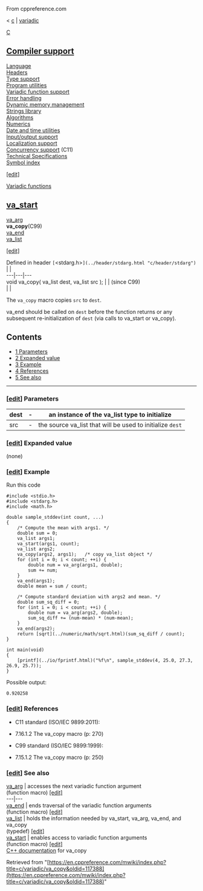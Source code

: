 From cppreference.com

< [c](../../c.html "c")‎ | [variadic](../variadic.html "c/variadic")

[ C](../../c.html "c")

[Compiler support](../compiler_support.html "c/compiler support")  
---  
[Language](../language.html "c/language")  
[Headers](../header.html "c/header")  
[Type support](../types.html "c/types")  
[Program utilities](../program.html "c/program")  
[Variadic function support](../variadic.html "c/variadic")  
[Error handling](../error.html "c/error")  
[Dynamic memory management](../memory.html "c/memory")  
[Strings library](../string.html "c/string")  
[Algorithms](../algorithm.html "c/algorithm")  
[Numerics](../numeric.html "c/numeric")  
[Date and time utilities](../chrono.html "c/chrono")  
[Input/output support](../io.html "c/io")  
[Localization support](../locale.html "c/locale")  
[Concurrency support](../thread.html "c/thread") (C11)  
[Technical Specifications](../experimental.html "c/experimental")  
[Symbol index](../index.html "c/symbol index")  
  
[[edit]](https://en.cppreference.com/mwiki/index.php?title=Template:c/navbar_content&action=edit)

[ Variadic functions](../variadic.html "c/variadic")

[va_start](va_start.html "c/variadic/va start")  
---  
[va_arg](va_arg.html "c/variadic/va arg")  
**va_copy**(C99)  
[va_end](va_end.html "c/variadic/va end")  
[va_list](va_list.html "c/variadic/va list")  
  
[[edit]](https://en.cppreference.com/mwiki/index.php?title=Template:c/variadic/navbar_content&action=edit)

Defined in header `[`<stdarg.h>`](../header/stdarg.html "c/header/stdarg")` |  |   
---|---|---  
void va_copy( va_list dest, va_list src ); |  |  (since C99)  
| |   
  
The `va_copy` macro copies `src` to `dest`. 

va_end should be called on `dest` before the function returns or any subsequent re-initialization of `dest` (via calls to va_start or va_copy). 

## Contents

  * [1 Parameters](va_copy.html#Parameters)
  * [2 Expanded value](va_copy.html#Expanded_value)
  * [3 Example](va_copy.html#Example)
  * [4 References](va_copy.html#References)
  * [5 See also](va_copy.html#See_also)

  
---  
  
### [[edit](https://en.cppreference.com/mwiki/index.php?title=c/variadic/va_copy&action=edit&section=1 "Edit section: Parameters")] Parameters

dest  |  \-  |  an instance of the va_list type to initialize   
---|---|---  
src  |  \-  |  the source va_list that will be used to initialize `dest`  
  
### [[edit](https://en.cppreference.com/mwiki/index.php?title=c/variadic/va_copy&action=edit&section=2 "Edit section: Expanded value")] Expanded value

(none) 

### [[edit](https://en.cppreference.com/mwiki/index.php?title=c/variadic/va_copy&action=edit&section=3 "Edit section: Example")] Example

Run this code
    
    
    #include <stdio.h>
    #include <stdarg.h>
    #include <math.h>
     
    double sample_stddev(int count, ...) 
    {
        /* Compute the mean with args1. */
        double sum = 0;
        va_list args1;
        va_start(args1, count);
        va_list args2;
        va_copy(args2, args1);   /* copy va_list object */
        for (int i = 0; i < count; ++i) {
            double num = va_arg(args1, double);
            sum += num;
        }
        va_end(args1);
        double mean = sum / count;
     
        /* Compute standard deviation with args2 and mean. */
        double sum_sq_diff = 0;
        for (int i = 0; i < count; ++i) {
            double num = va_arg(args2, double);
            sum_sq_diff += (num-mean) * (num-mean);
        }
        va_end(args2);
        return [sqrt](../numeric/math/sqrt.html)(sum_sq_diff / count);
    }
     
    int main(void) 
    {
        [printf](../io/fprintf.html)("%f\n", sample_stddev(4, 25.0, 27.3, 26.9, 25.7));
    }

Possible output: 
    
    
    0.920258

### [[edit](https://en.cppreference.com/mwiki/index.php?title=c/variadic/va_copy&action=edit&section=4 "Edit section: References")] References

  * C11 standard (ISO/IEC 9899:2011): 



    

  * 7.16.1.2 The va_copy macro (p: 270) 



  * C99 standard (ISO/IEC 9899:1999): 



    

  * 7.15.1.2 The va_copy macro (p: 250) 



### [[edit](https://en.cppreference.com/mwiki/index.php?title=c/variadic/va_copy&action=edit&section=5 "Edit section: See also")] See also

[ va_arg](va_arg.html "c/variadic/va arg") |  accesses the next variadic function argument   
(function macro) [[edit]](https://en.cppreference.com/mwiki/index.php?title=Template:c/variadic/dsc_va_arg&action=edit)  
---|---  
[ va_end](va_end.html "c/variadic/va end") |  ends traversal of the variadic function arguments   
(function macro) [[edit]](https://en.cppreference.com/mwiki/index.php?title=Template:c/variadic/dsc_va_end&action=edit)  
[ va_list](va_list.html "c/variadic/va list") |  holds the information needed by va_start, va_arg, va_end, and va_copy   
(typedef) [[edit]](https://en.cppreference.com/mwiki/index.php?title=Template:c/variadic/dsc_va_list&action=edit)  
[ va_start](va_start.html "c/variadic/va start") |  enables access to variadic function arguments   
(function macro) [[edit]](https://en.cppreference.com/mwiki/index.php?title=Template:c/variadic/dsc_va_start&action=edit)  
[C++ documentation](../../cpp/utility/variadic/va_copy.html "cpp/utility/variadic/va copy") for va_copy  
  
Retrieved from "[https://en.cppreference.com/mwiki/index.php?title=c/variadic/va_copy&oldid=117388](https://en.cppreference.com/mwiki/index.php?title=c/variadic/va_copy&oldid=117388)" 

